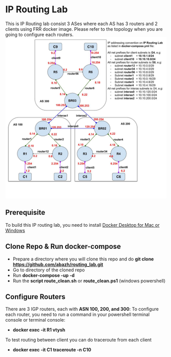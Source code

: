 # IP Routing Lab

This is IP Routing lab consist 3 ASes where each AS has 3 routers and 2 clients using FRR docker image. Please refer to the topology when you are going to configure each routers.
![Image of Topology](Topology_Adjar2020.jpg)

## Prerequisite

To build this IP routing lab, you need to install [Docker Desktop for Mac or Windows](https://www.docker.com/products/docker-desktop)

## Clone Repo & Run docker-compose

- Prepare a directory where you will clone this repo and do **git clone https://github.com/abazh/routing_lab.git**
- Go to directory of the cloned repo
- Run **docker-compose -up -d**
- Run the **script route_clean.sh** or **route_clean.ps1** (windows powershell)

## Configure Routers

There are 3 IGP routers, each with **ASN 100, 200, and 300**:
To configure each router, you need to run a command in your powershell terminal console or terminal console:
- **docker exec -it R1 vtysh**

To test routing between client you can do traceroute from each client
- **docker exec -it C1 traceroute -n C10**
 
